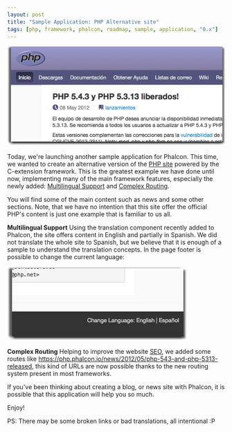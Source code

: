 ```yaml
---
layout: post
title: "Sample Application: PHP Alternative site"
tags: [php, framework, phalcon, roadmap, sample, application, "0.x"]
---
```

![Alternate site](/assets/files/2012-06-07-php-site-1.png)

Today, we're launching another sample application for Phalcon. This time, we wanted to create an alternative version of the [PHP site](https://php.net) powered by the C-extension framework. This is the greatest example we have done until now, implementing many of the main framework features, especially the newly added: [Multilingual Support](https://docs.phalcon.io/latest/en/api/Phalcon_Translate_Adapter_NativeArray) and [Complex Routing](https://docs.phalcon.io/latest/en/routing).

<!--more-->
You will find some of the main content such as news and some other sections. Note, that we have no intention that this site offer the official PHP's content is just one example that is familiar to us all.

**Multilingual Support**
Using the translation component recently added to Phalcon, the site offers content in English and partially in Spanish. We did not translate the whole site to Spanish, but we believe that it is enough of a sample to understand the translation concepts. In the page footer is possible to change the current language:

![Alternate site](/assets/files/2012-06-07-php-site-2.png)

**Complex Routing**
Helping to improve the website [SEO](https://en.wikipedia.org/wiki/Search_engine_optimization), we added some routes like https://php.phalcon.io/news/2012/05/php-543-and-php-5313-released, this kind of URLs are now possible thanks to the new routing system present in most frameworks.

If you've been thinking about creating a blog, or news site with Phalcon, it is possible that this application will help you so much. 

Enjoy!

PS: There may be some broken links or bad translations, all intentional :P
